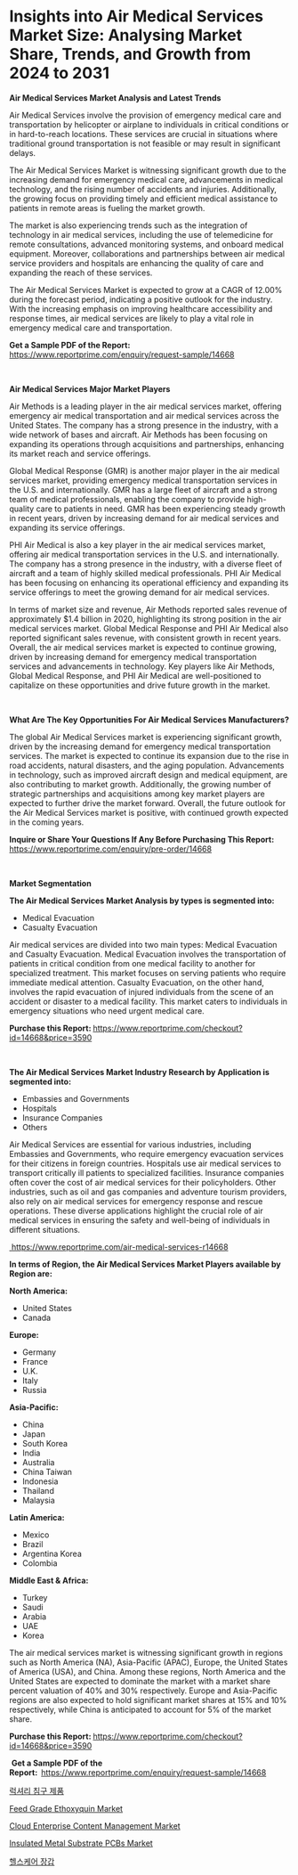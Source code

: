 <p><h1>Insights into Air Medical Services Market Size: Analysing Market Share, Trends, and Growth from 2024 to 2031</h1></p><p><strong>Air Medical Services Market Analysis and Latest Trends</strong></p>
<p><p>Air Medical Services involve the provision of emergency medical care and transportation by helicopter or airplane to individuals in critical conditions or in hard-to-reach locations. These services are crucial in situations where traditional ground transportation is not feasible or may result in significant delays.</p><p>The Air Medical Services Market is witnessing significant growth due to the increasing demand for emergency medical care, advancements in medical technology, and the rising number of accidents and injuries. Additionally, the growing focus on providing timely and efficient medical assistance to patients in remote areas is fueling the market growth.</p><p>The market is also experiencing trends such as the integration of technology in air medical services, including the use of telemedicine for remote consultations, advanced monitoring systems, and onboard medical equipment. Moreover, collaborations and partnerships between air medical service providers and hospitals are enhancing the quality of care and expanding the reach of these services.</p><p>The Air Medical Services Market is expected to grow at a CAGR of 12.00% during the forecast period, indicating a positive outlook for the industry. With the increasing emphasis on improving healthcare accessibility and response times, air medical services are likely to play a vital role in emergency medical care and transportation.</p></p>
<p><strong>Get a Sample PDF of the Report:&nbsp;</strong> <a href="https://www.reportprime.com/enquiry/request-sample/14668">https://www.reportprime.com/enquiry/request-sample/14668</a></p>
<p>&nbsp;</p>
<p><strong>Air Medical Services Major Market Players</strong></p>
<p><p>Air Methods is a leading player in the air medical services market, offering emergency air medical transportation and air medical services across the United States. The company has a strong presence in the industry, with a wide network of bases and aircraft. Air Methods has been focusing on expanding its operations through acquisitions and partnerships, enhancing its market reach and service offerings.</p><p>Global Medical Response (GMR) is another major player in the air medical services market, providing emergency medical transportation services in the U.S. and internationally. GMR has a large fleet of aircraft and a strong team of medical professionals, enabling the company to provide high-quality care to patients in need. GMR has been experiencing steady growth in recent years, driven by increasing demand for air medical services and expanding its service offerings.</p><p>PHI Air Medical is also a key player in the air medical services market, offering air medical transportation services in the U.S. and internationally. The company has a strong presence in the industry, with a diverse fleet of aircraft and a team of highly skilled medical professionals. PHI Air Medical has been focusing on enhancing its operational efficiency and expanding its service offerings to meet the growing demand for air medical services.</p><p>In terms of market size and revenue, Air Methods reported sales revenue of approximately $1.4 billion in 2020, highlighting its strong position in the air medical services market. Global Medical Response and PHI Air Medical also reported significant sales revenue, with consistent growth in recent years. Overall, the air medical services market is expected to continue growing, driven by increasing demand for emergency medical transportation services and advancements in technology. Key players like Air Methods, Global Medical Response, and PHI Air Medical are well-positioned to capitalize on these opportunities and drive future growth in the market.</p></p>
<p>&nbsp;</p>
<p><strong>What Are The Key Opportunities For Air Medical Services Manufacturers?</strong></p>
<p><p>The global Air Medical Services market is experiencing significant growth, driven by the increasing demand for emergency medical transportation services. The market is expected to continue its expansion due to the rise in road accidents, natural disasters, and the aging population. Advancements in technology, such as improved aircraft design and medical equipment, are also contributing to market growth. Additionally, the growing number of strategic partnerships and acquisitions among key market players are expected to further drive the market forward. Overall, the future outlook for the Air Medical Services market is positive, with continued growth expected in the coming years.</p></p>
<p><strong>Inquire or Share Your Questions If Any Before Purchasing This Report:</strong> <a href="https://www.reportprime.com/enquiry/pre-order/14668">https://www.reportprime.com/enquiry/pre-order/14668</a></p>
<p>&nbsp;</p>
<p><strong>Market Segmentation</strong></p>
<p><strong>The Air Medical Services Market Analysis by types is segmented into:</strong></p>
<p><ul><li>Medical Evacuation</li><li>Casualty Evacuation</li></ul></p>
<p><p>Air medical services are divided into two main types: Medical Evacuation and Casualty Evacuation. Medical Evacuation involves the transportation of patients in critical condition from one medical facility to another for specialized treatment. This market focuses on serving patients who require immediate medical attention. Casualty Evacuation, on the other hand, involves the rapid evacuation of injured individuals from the scene of an accident or disaster to a medical facility. This market caters to individuals in emergency situations who need urgent medical care.</p></p>
<p><strong>Purchase this Report:&nbsp;</strong><a href="https://www.reportprime.com/checkout?id=14668&price=3590">https://www.reportprime.com/checkout?id=14668&price=3590</a></p>
<p>&nbsp;</p>
<p><strong>The Air Medical Services Market Industry Research by Application is segmented into:</strong></p>
<p><ul><li>Embassies and Governments</li><li>Hospitals</li><li>Insurance Companies</li><li>Others</li></ul></p>
<p><p>Air Medical Services are essential for various industries, including Embassies and Governments, who require emergency evacuation services for their citizens in foreign countries. Hospitals use air medical services to transport critically ill patients to specialized facilities. Insurance companies often cover the cost of air medical services for their policyholders. Other industries, such as oil and gas companies and adventure tourism providers, also rely on air medical services for emergency response and rescue operations. These diverse applications highlight the crucial role of air medical services in ensuring the safety and well-being of individuals in different situations.</p></p>
<p><a href="https://www.reportprime.com/air-medical-services-r14668">&nbsp;https://www.reportprime.com/air-medical-services-r14668</a></p>
<p><strong>In terms of Region, the Air Medical Services Market Players available by Region are:</strong></p>
<p>
    <p> <strong> North America: </strong>
        <ul>
            <li>United States</li>
            <li>Canada</li>
        </ul>
        </p> 
    <p> <strong> Europe: </strong>
        <ul>
            <li>Germany</li>
            <li>France</li>
            <li>U.K.</li>
            <li>Italy</li>
            <li>Russia</li>
        </ul>
        </p> 
    <p> <strong> Asia-Pacific: </strong>
        <ul>
            <li>China</li>
            <li>Japan</li>
            <li>South Korea</li>
            <li>India</li>
            <li>Australia</li>
            <li>China Taiwan</li>
            <li>Indonesia</li>
            <li>Thailand</li>
            <li>Malaysia</li>
        </ul>
        </p> 
    <p> <strong> Latin America: </strong>
        <ul>
            <li>Mexico</li>
            <li>Brazil</li>
            <li>Argentina Korea</li>
            <li>Colombia</li>
        </ul>
        </p> 
    <p> <strong> Middle East & Africa: </strong>
        <ul>
            <li>Turkey</li>
            <li>Saudi</li>
            <li>Arabia</li>
            <li>UAE</li>
            <li>Korea</li>
        </ul>
    </p>
    </p>
<p><p>The air medical services market is witnessing significant growth in regions such as North America (NA), Asia-Pacific (APAC), Europe, the United States of America (USA), and China. Among these regions, North America and the United States are expected to dominate the market with a market share percent valuation of 40% and 30% respectively. Europe and Asia-Pacific regions are also expected to hold significant market shares at 15% and 10% respectively, while China is anticipated to account for 5% of the market share.</p></p>
<p><strong>Purchase this Report: </strong><a href="https://www.reportprime.com/checkout?id=14668&price=3590">https://www.reportprime.com/checkout?id=14668&price=3590</a></p>
<p>&nbsp;<strong>Get a Sample PDF of the Report:&nbsp;&nbsp;</strong><a href="https://www.reportprime.com/enquiry/request-sample/14668">https://www.reportprime.com/enquiry/request-sample/14668</a></p>
<p><strong></strong></p>
<p><p><a href="https://medium.com/@xiomaraborjasd6/%EA%B8%80%EB%A1%9C%EB%B2%8C-%EA%B3%A0%EA%B8%89-%EC%B9%A8%EA%B5%AC-%EC%A0%9C%ED%92%88-%EC%8B%9C%EC%9E%A5-%ED%98%84%ED%99%A9-2024%EB%85%84-2031%EB%85%84-%EB%B0%8F-%EC%A7%80%EC%97%AD-%EC%A0%9C%ED%92%88-%EB%B0%8F-%EC%B5%9C%EC%A2%85-%EC%82%AC%EC%9A%A9%EC%97%90-%EB%8C%80%ED%95%9C-%EC%98%88%EC%B8%A1-9c5808f00530">럭셔리 침구 제품</a></p><p><a href="https://medium.com/@demitrywow/insights-into-the-feed-grade-ethoxyquin-industry-market-financial-status-market-size-and-revenue-4d822c56b2ad">Feed Grade Ethoxyquin Market</a></p><p><a href="https://issuu.com/reportprime-2/docs/cloud-enterprise-content-management-market-size-20">Cloud Enterprise Content Management Market</a></p><p><a href="https://medium.com/@demitrywow/insulated-metal-substrate-pcbs-market-a-global-and-regional-analysis-focus-on-region-adb6bd841e99">Insulated Metal Substrate PCBs Market</a></p><p><a href="https://medium.com/@clairhane1954/%EA%B8%80%EB%A1%9C%EB%B2%8C-%ED%97%AC%EC%8A%A4%EC%BC%80%EC%96%B4-%EC%9E%A5%EA%B0%91-%EC%82%B0%EC%97%85-%EC%9C%A0%ED%98%95-%EC%9D%91%EC%9A%A9-%ED%94%84%EB%A1%9C%EA%B7%B8%EB%9E%A8-%EC%8B%9C%EC%9E%A5-%ED%94%8C%EB%A0%88%EC%9D%B4%EC%96%B4-%EC%A7%80%EC%97%AD%EB%B3%84-%EC%84%B1%EC%9E%A5-%EB%B6%84%EC%84%9D-%EB%B0%8F-%EB%AF%B8%EB%9E%98-%EC%8B%9C%EB%82%98%EB%A6%AC%EC%98%A4-2024-2031-bba5f2853be3">헬스케어 장갑</a></p></p>